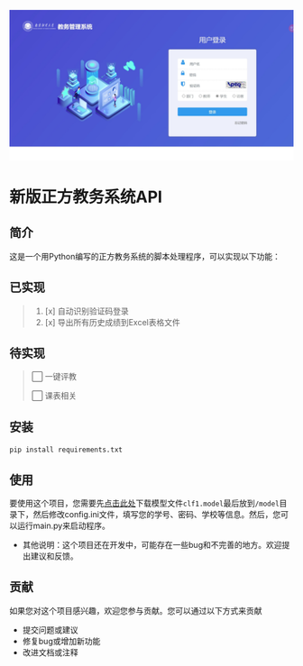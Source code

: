 ![仅适用新版方正教务管理后台](https://github.com/PUREGIH/Zhengfang/blob/main/images/UI.jpeg?raw=true)
# **新版正方教务系统API**

## 简介
这是一个用Python编写的正方教务系统的脚本处理程序，可以实现以下功能：


## 已实现

> 1. [x] 自动识别验证码登录
> 2. [x] 导出所有历史成绩到Excel表格文件

## 待实现
> ⬜ 一键评教
> 
> ⬜ 课表相关

## 安装
`pip install requirements.txt`

## 使用
要使用这个项目，您需要先[点击此处](https://ali.ma.softrib.xyz/d/%E6%9C%AC%E5%9C%B0/fangzheng_model/clf1.model?sign=L_y9IykXQ6An8Q8577czD3E7sbnChDlP_pQNGcwRIic=:0)下载模型文件`clf1.model`最后放到`/model`目录下，然后修改config.ini文件，填写您的学号、密码、学校等信息。然后，您可以运行main.py来启动程序。

- 其他说明：这个项目还在开发中，可能存在一些bug和不完善的地方。欢迎提出建议和反馈。

## 贡献
如果您对这个项目感兴趣，欢迎您参与贡献。您可以通过以下方式来贡献

- 提交问题或建议
- 修复bug或增加新功能
- 改进文档或注释
